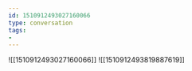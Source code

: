 ```yaml
---
id: 1510912493027160066
type: conversation
tags:
- 
---
```

![[1510912493027160066]]
![[1510912493819887619]]

